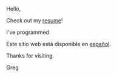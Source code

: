 Hello,

Check out my [resume](/resume)!

I've programmed <span class="typed-subtitle"></span>

Este sitio web está disponible en [español](/es).

Thanks for visiting.

Greg